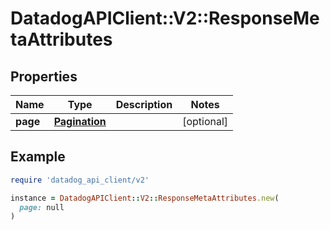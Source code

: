 # DatadogAPIClient::V2::ResponseMetaAttributes

## Properties

| Name     | Type                            | Description | Notes      |
| -------- | ------------------------------- | ----------- | ---------- |
| **page** | [**Pagination**](Pagination.md) |             | [optional] |

## Example

```ruby
require 'datadog_api_client/v2'

instance = DatadogAPIClient::V2::ResponseMetaAttributes.new(
  page: null
)
```
